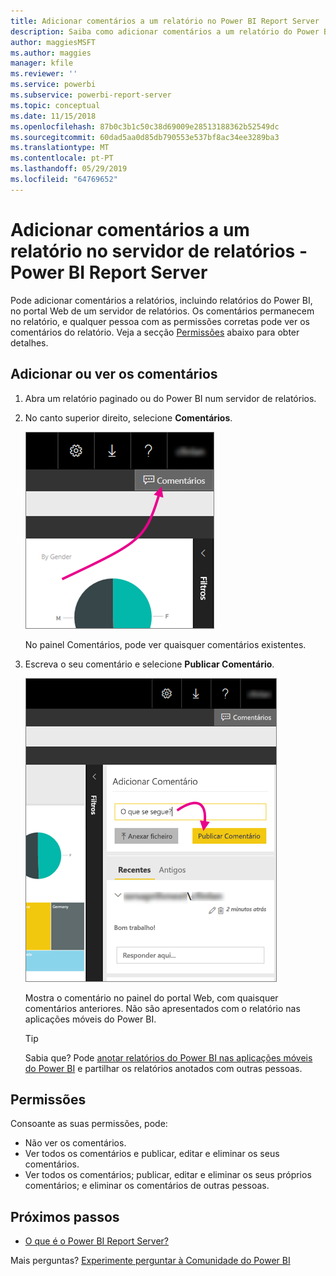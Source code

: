 ```yaml
---
title: Adicionar comentários a um relatório no Power BI Report Server
description: Saiba como adicionar comentários a um relatório do Power BI ou paginado no Power BI Report Server ou no servidor de relatórios do SQL Server Reporting Services.
author: maggiesMSFT
ms.author: maggies
manager: kfile
ms.reviewer: ''
ms.service: powerbi
ms.subservice: powerbi-report-server
ms.topic: conceptual
ms.date: 11/15/2018
ms.openlocfilehash: 87b0c3b1c50c38d69009e28513188362b52549dc
ms.sourcegitcommit: 60dad5aa0d85db790553e537bf8ac34ee3289ba3
ms.translationtype: MT
ms.contentlocale: pt-PT
ms.lasthandoff: 05/29/2019
ms.locfileid: "64769652"
---
```

# <a name="add-comments-to-a-report-in-a-report-server---power-bi-report-server"></a>Adicionar comentários a um relatório no servidor de relatórios - Power BI Report Server

Pode adicionar comentários a relatórios, incluindo relatórios do Power BI, no portal Web de um servidor de relatórios. Os comentários permanecem no relatório, e qualquer pessoa com as permissões corretas pode ver os comentários do relatório. Veja a secção [Permissões](#permissions) abaixo para obter detalhes.

## <a name="add-or-view-comments"></a>Adicionar ou ver os comentários

1. Abra um relatório paginado ou do Power BI num servidor de relatórios.
2. No canto superior direito, selecione **Comentários**.

    ![Selecionar Comentários](media/add-comments/report-server-web-portal-comments-button.png)

    No painel Comentários, pode ver quaisquer comentários existentes.
3. Escreva o seu comentário e selecione **Publicar Comentário**.

    ![Publicar Comentário](media/add-comments/report-server-web-portal-comments-pane.png)

    Mostra o comentário no painel do portal Web, com quaisquer comentários anteriores. Não são apresentados com o relatório nas aplicações móveis do Power BI.

   > [!TIP]
   > Sabia que? Pode [anotar relatórios do Power BI nas aplicações móveis do Power BI](../consumer/mobile/mobile-annotate-and-share-a-tile-from-the-mobile-apps.md) e partilhar os relatórios anotados com outras pessoas.

## <a name="permissions"></a>Permissões

Consoante as suas permissões, pode:

* Não ver os comentários.
* Ver todos os comentários e publicar, editar e eliminar os seus comentários.
* Ver todos os comentários; publicar, editar e eliminar os seus próprios comentários; e eliminar os comentários de outras pessoas.

## <a name="next-steps"></a>Próximos passos
* [O que é o Power BI Report Server?](get-started.md)  

Mais perguntas? [Experimente perguntar à Comunidade do Power BI](https://community.powerbi.com/)

